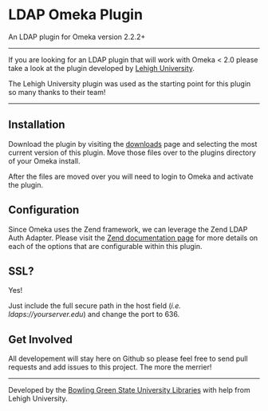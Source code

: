 # LDAP Omeka Plugin

An LDAP plugin for Omeka version 2.2.2+

------

If you are looking for an LDAP plugin that will work with Omeka < 2.0 please
take a look at the plugin developed by [Lehigh University](http://code.google.com/p/omeka-ldap-plugin/).


The Lehigh University plugin was used as the starting point for this plugin so
many thanks to their team!

------

## Installation

Download the plugin by visiting the [downloads](https://github.com/BGSU-LITS/LDAP-Plugin/downloads)
page and selecting the most current version of this plugin. Move those files over
to the plugins directory of your Omeka install.

After the files are moved over you will need to login to Omeka and activate
the plugin.


## Configuration

Since Omeka uses the Zend framework, we can leverage the Zend LDAP Auth Adapter.
Please visit the [Zend documentation page](http://framework.zend.com/manual/1.12/en/zend.auth.adapter.ldap.html#zend.auth.adapter.ldap.server-options)
for more details on each of the options that are configurable within this plugin.

## SSL?

Yes!

Just include the full secure path in the host field (_i.e. ldaps://yourserver.edu_)
and change the port to 636.

## Get Involved

All developement will stay here on Github so please feel free to send pull requests
and add issues to this project. The more the merrier!

------

Developed by the [Bowling Green State University Libraries](http://www.bgsu.edu/colleges/library/index.html)
with help from Lehigh University.
